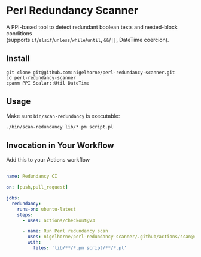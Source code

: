 # Perl Redundancy Scanner

A PPI-based tool to detect redundant boolean tests and nested-block conditions  
(supports `if`/`elsif`/`unless`/`while`/`until`, `&&`/`||`, DateTime coercion).

## Install

    git clone git@github.com:nigelhorne/perl-redundancy-scanner.git
    cd perl-redundancy-scanner
    cpanm PPI Scalar::Util DateTime

## Usage

Make sure `bin/scan-redundancy` is executable:

    ./bin/scan-redundancy lib/*.pm script.pl

## Invocation in Your Workflow

Add this to your Actions workflow

```yaml
---
name: Redundancy CI

on: [push,pull_request]

jobs:
  redundancy:
    runs-on: ubuntu-latest
    steps:
      - uses: actions/checkout@v3

      - name: Run Perl redundancy scan
        uses: nigelhorne/perl-redundancy-scanner/.github/actions/scan@v1
        with:
          files: 'lib/**/*.pm script/**/*.pl'
  
```
